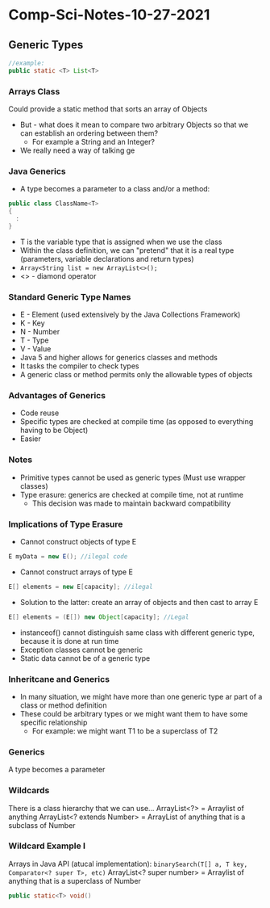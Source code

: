 # Comp-Sci-Notes-10-27-2021

## Generic Types
```java
//example:
public static <T> List<T>
```
### Arrays Class
Could provide a static method that sorts an array of Objects
* But - what does it mean to compare two arbitrary Objects so that we can establish an ordering between them?
  * For example a String and an Integer?
* We really need a way of talking ge

### Java Generics
* A type becomes a parameter to a class and/or a method:
```java
public class ClassName<T>
{
  :
}
```
* T is the variable type that is assigned when we use the class
* Within the class definition, we can "pretend" that it is a real type (parameters, variable declarations and return types)
* `Array<String list = new ArrayList<>();`
* <> - diamond operator

### Standard Generic Type Names
* E - Element (used extensively by the Java Collections Framework)
* K - Key
* N - Number
* T - Type
* V - Value
* Java 5 and higher allows for generics classes and methods
* It tasks the compiler to check types
* A generic class or method permits only the allowable types of objects

### Advantages of Generics
* Code reuse
* Specific types are checked at compile time (as opposed to everything having to be Object)
* Easier

### Notes
* Primitive types cannot be used as generic types (Must use wrapper classes)
* Type erasure: generics are checked at compile time, not at runtime
  * This decision was made to maintain backward compatibility

### Implications of Type Erasure
* Cannot construct objects of type E
```java
E myData = new E(); //ilegal code
```
* Cannot construct arrays of type E
```java
E[] elements = new E[capacity]; //ilegal
```
  * Solution to the latter: create an array of objects and then cast to array E
  ```java
  E[] elements = (E[]) new Object[capacity]; //Legal
  ```
* instanceof() cannot distinguish same class with different generic type, because it is done at run time
* Exception classes cannot be generic
* Static data cannot be of a generic type

### Inheritcane and Generics
* In many situation, we might have more than one generic type ar part of a class or method definition
* These could be arbitrary types or we might want them to have some specific relationship
  * For example: we might want T1 to be a superclass of T2

### Generics
A type becomes a parameter

### Wildcards
There is a class hierarchy that we can use...
ArrayList<?> = Arraylist of anything
ArrayList<? extends Number> = ArrayList of anything that is a subclass of Number

### Wildcard Example I
Arrays in Java API (atucal implementation):
`binarySearch(T[] a, T key, Comparator<? super T>, etc)`
ArrayList<? super number> = Arraylist of anything that is a superclass of Number

```java
public static<T> void()
